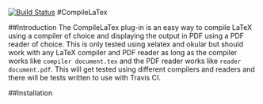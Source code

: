 [![Build Status](https://travis-ci.org/JenteA/CompileLaTex.svg?branch=master)](https://travis-ci.org/JenteA/CompileLaTex)
#CompileLaTex

##Introduction
The CompileLaTex plug-in is an easy way to compile LaTeX using a compiler of choice and displaying the output in PDF using a PDF reader of choice.
This is only tested using xelatex and okular but should work with any LaTeX compiler and PDF reader as long as the compiler works like 
`compiler document.tex`
and the PDF reader works like
`reader document.pdf`. 
This will get tested using different compilers and readers and there will be tests written to use with Travis CI.

##Installation

